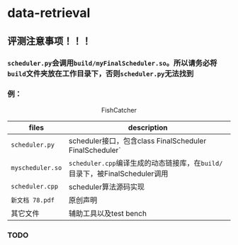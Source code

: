 # data-retrieval

## 评测注意事项！！！
### `scheduler.py`会调用`build/myFinalScheduler.so`。所以请**务必**将`build`**文件夹**放在工作目录下，否则`scheduler.py`无法找到
### 例：

<center/> FishCatcher </center>

| files            | description                                                  |
| ---------------- | ------------------------------------------------------------ |
| `scheduler.py`   | scheduler接口，包含class FinalScheduler FinalScheduler`                    |
| `myscheduler.so` | `scheduler.cpp`编译生成的动态链接库，在`build/`目录下，被FinalScheduler调用 |
| `scheduler.cpp`  | scheduler算法源码实现                                       |
| `新文档 78.pdf`  | 原创声明                                                     |
| 其它文件	         | 辅助工具以及test bench                                       |


### TODO